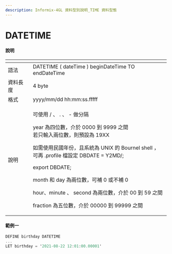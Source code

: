 ```yaml
---
description: Informix-4GL 資料型別說明_TIME 資料型態
---
```


# DATETIME

#### 說明

<table>
  <thead>
    <tr>
      <th style="text-align:left"></th>
      <th style="text-align:left"></th>
    </tr>
  </thead>
  <tbody>
    <tr>
      <td style="text-align:left">&#x8A9E;&#x6CD5;</td>
      <td style="text-align:left">DATETIME ( dateTime ) beginDateTime TO endDateTime</td>
    </tr>
    <tr>
      <td style="text-align:left">&#x8CC7;&#x6599;&#x9577;&#x5EA6;</td>
      <td style="text-align:left">4 byte</td>
    </tr>
    <tr>
      <td style="text-align:left">&#x683C;&#x5F0F;</td>
      <td style="text-align:left">yyyy/mm/dd hh:mm:ss.fffff</td>
    </tr>
    <tr>
      <td style="text-align:left">&#x8AAA;&#x660E;</td>
      <td style="text-align:left">
        <p>&#x53EF;&#x4F7F;&#x7528; / &#x3001; . &#x3001; - &#x505A;&#x5206;&#x9694;</p>
        <p>year &#x70BA;&#x56DB;&#x4F4D;&#x6578;&#xFF0C;&#x4ECB;&#x65BC; 0000 &#x5230;
          9999 &#x4E4B;&#x9593;
          <br />&#x82E5;&#x53EA;&#x8F38;&#x5165;&#x5169;&#x4F4D;&#x6578;&#xFF0C;&#x5247;&#x9810;&#x8A2D;&#x70BA;
          19XX</p>
        <p>&#x5982;&#x9700;&#x4F7F;&#x7528;&#x6C11;&#x570B;&#x5E74;&#x4EFD;&#xFF0C;&#x4E14;&#x7CFB;&#x7D71;&#x70BA;
          UNIX &#x7684; Bournel shell &#xFF0C;
          <br />&#x53EF;&#x518D; .profile &#x6A94;&#x8A2D;&#x5B9A; DBDATE = Y2MD/;</p>
        <p>export DBDATE;</p>
        <p>month &#x548C; day &#x70BA;&#x5169;&#x4F4D;&#x6578;&#xFF0C;&#x53EF;&#x88DC;
          0 &#x6216;&#x4E0D;&#x88DC; 0</p>
        <p>hour&#x3001;minute &#x3001; second &#x70BA;&#x5169;&#x4F4D;&#x6578;&#xFF0C;&#x4ECB;&#x65BC;
          00 &#x5230; 59 &#x4E4B;&#x9593;</p>
        <p>fraction &#x70BA;&#x4E94;&#x4F4D;&#x6578;&#xFF0C;&#x4ECB;&#x65BC; 00000
          &#x5230; 99999 &#x4E4B;&#x9593;</p>
      </td>
    </tr>
  </tbody>
</table>

#### 範例一

```objectivec
DEFINE birthday DATETIME
...
LET birthday = '2021-08-22 12:01:00.00001'
```

